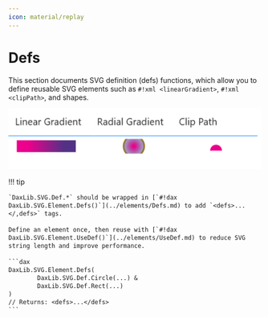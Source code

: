 ```yaml
---
icon: material/replay
---
```


# Defs

This section documents SVG definition (defs) functions, which allow you to define reusable SVG elements such as `#!xml <linearGradient>`, `#!xml <clipPath>`, and shapes. 

![Def Functions](../assets/images/defs.png)

!!! tip

    `DaxLib.SVG.Def.*` should be wrapped in [`#!dax DaxLib.SVG.Element.Defs()`](../elements/Defs.md) to add `<defs>...</,defs>` tags.

    Define an element once, then reuse with [`#!dax DaxLib.SVG.Element.UseDef()`](../elements/UseDef.md) to reduce SVG string length and improve performance.

    ```dax
    DaxLib.SVG.Element.Defs(
    	    DaxLib.SVG.Def.Circle(...) &
    	    DaxLib.SVG.Def.Rect(...)
    )
    // Returns: <defs>...</defs>
    ```